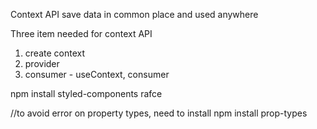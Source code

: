 Context API
save data in common place and used anywhere

Three item needed for context API

1. create context
2. provider
3. consumer - useContext, consumer

npm install styled-components
rafce

//to avoid error on property types, need to install
npm install prop-types
